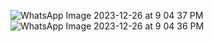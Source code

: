 ![WhatsApp Image 2023-12-26 at 9 04 37 PM](https://github.com/WladimirParraga/Lugar/assets/151756148/f0c6a061-8122-421e-b08f-356e1aec6ce8)
![WhatsApp Image 2023-12-26 at 9 04 36 PM](https://github.com/WladimirParraga/Lugar/assets/151756148/b5b2335f-9f39-49a2-93a1-61f790c30604)

